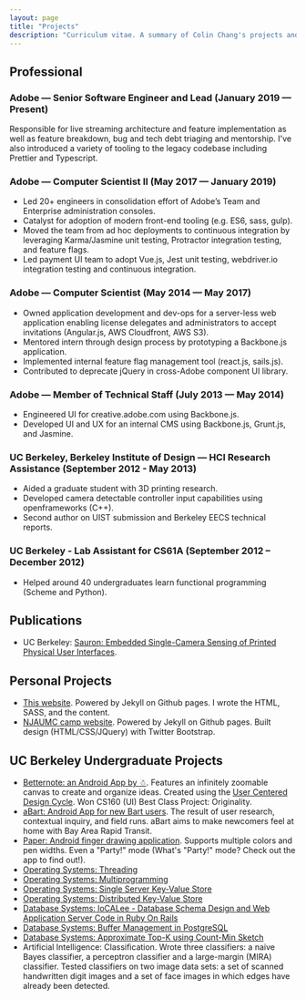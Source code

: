 ```yaml
---
layout: page
title: "Projects"
description: "Curriculum vitae. A summary of Colin Chang's projects and work history."
---
```


## Professional

### Adobe — Senior Software Engineer and Lead (January 2019 — Present)

Responsible for live streaming architecture and feature implementation as well as feature breakdown, bug and tech debt triaging and mentorship. I've also introduced a variety of tooling to the legacy codebase including Prettier and Typescript.

### Adobe — Computer Scientist II (May 2017 — January 2019)

-   Led 20+ engineers in consolidation effort of Adobe’s Team and Enterprise administration consoles.
-   Catalyst for adoption of modern front-end tooling (e.g. ES6, sass, gulp).
-   Moved the team from ad hoc deployments to continuous integration by leveraging Karma/Jasmine unit testing, Protractor integration testing, and feature flags.
-   Led payment UI team to adopt Vue.js, Jest unit testing, webdriver.io integration testing and continuous integration.

### Adobe — Computer Scientist (May 2014 — May 2017)

-   Owned application development and dev-ops for a server-less web application enabling license delegates and administrators to accept invitations (Angular.js, AWS Cloudfront, AWS S3).
-   Mentored intern through design process by prototyping a Backbone.js application.
-   Implemented internal feature flag management tool (react.js, sails.js).
-   Contributed to deprecate jQuery in cross-Adobe component UI library.

### Adobe — Member of Technical Staff (July 2013 — May 2014)

-   Engineered UI for creative.adobe.com using Backbone.js.
-   Developed UI and UX for an internal CMS using Backbone.js, Grunt.js, and Jasmine.

### UC Berkeley, Berkeley Institute of Design — HCI Research Assistance (September 2012 - May 2013)

-   Aided a graduate student with 3D printing research.
-   Developed camera detectable controller input capabilities using openframeworks (C++).
-   Second author on UIST submission and Berkeley EECS technical reports.

### UC Berkeley - Lab Assistant for CS61A (September 2012 – December 2012)

-   Helped around 40 undergraduates learn functional programming (Scheme and Python).

## Publications

-   UC Berkeley: [Sauron: Embedded Single-Camera Sensing of Printed Physical User Interfaces](http://www.eecs.berkeley.edu/Pubs/TechRpts/2013/EECS-2013-28.html).

## Personal Projects

-   [This website](//github.com/calling/calling.github.com). Powered by Jekyll on Github pages. I wrote the HTML, SASS, and the content.
-   [NJAUMC camp website](//njaumc.github.com). Powered by Jekyll on Github pages. Built design (HTML/CSS/JQuery) with Twitter Bootstrap.

## UC Berkeley Undergraduate Projects

-   [Betternote: an Android App by ☃](http://husk.eecs.berkeley.edu/courses/cs160-sp13/index.php/Group:%E2%98%83). Features an infinitely zoomable canvas to create and organize ideas. Created using the [User Centered Design Cycle](http://en.wikipedia.org/wiki/User-centered_design). Won CS160 (UI) Best Class Project: Originality.
-   [aBart: Android App for new Bart users](http://husk.eecs.berkeley.edu/courses/cs160-sp13/index.php/ProgrammingAssignment3-Colin_Chang). The result of user research, contextual inquiry, and field runs. aBart aims to make newcomers feel at home with Bay Area Rapid Transit.
-   [Paper: Android finger drawing application](http://husk.eecs.berkeley.edu/courses/cs160-sp13/index.php/ProgrammingAssignment2-Colin_Chang). Supports multiple colors and pen widths. Even a "Party!" mode (What's "Party!" mode? Check out the app to find out!).
-   [Operating Systems: Threading](http://www-inst.eecs.berkeley.edu/~cs162/fa12/Nachos/phase1.html)
-   [Operating Systems: Multiprogramming](http://www-inst.eecs.berkeley.edu/~cs162/fa12/Nachos/phase2.html)
-   [Operating Systems: Single Server Key-Value Store](http://www-inst.eecs.berkeley.edu/~cs162/fa12/phase3.html)
-   [Operating Systems: Distributed Key-Value Store](http://www-inst.eecs.berkeley.edu/~cs162/fa12/phase4.html)
-   [Database Systems: loCALee - Database Schema Design and Web Application Server Code in Ruby On Rails](https://github.com/cs186-fa12/fa12/blob/master/hw2/README.md)
-   [Database Systems: Buffer Management in PostgreSQL](https://github.com/cs186-fa12/fa12/blob/master/hw3/README.md)
-   [Database Systems: Approximate Top-K using Count-Min Sketch](https://github.com/cs186-fa12/fa12/blob/master/hw5/README.md)
-   Artificial Intelligence: Classification. Wrote three classifiers: a naive Bayes classifier, a perceptron classifier and a large-margin (MIRA) classifier. Tested classifiers on two image data sets: a set of scanned handwritten digit images and a set of face images in which edges have already been detected.

